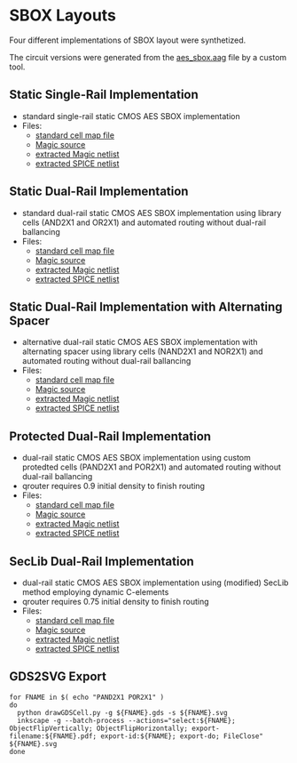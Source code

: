 # SBOX Layouts

Four different implementations of SBOX layout were synthetized.

The circuit versions were generated from the [aes_sbox.aag](aes_sbox.aag) file by a custom tool.

## Static Single-Rail Implementation
  * standard single-rail static CMOS AES SBOX implementation
  * Files:
    * [standard cell map file](singleRail.blif)
    * [Magic source](singleRail.mag)
    * [extracted Magic netlist](singleRail.ext)
    * [extracted SPICE netlist](singleRail.spice)

## Static Dual-Rail Implementation
  * standard dual-rail static CMOS AES SBOX implementation using library cells (AND2X1 and OR2X1) and automated routing without dual-rail ballancing
  * Files:
    * [standard cell map file](dualRail.blif)
    * [Magic source](dualRail.mag)
    * [extracted Magic netlist](dualRail.ext)
    * [extracted SPICE netlist](dualRail.spice)

## Static Dual-Rail Implementation with Alternating Spacer
  * alternative dual-rail static CMOS AES SBOX implementation with alternating spacer using library cells (NAND2X1 and NOR2X1) and automated routing without dual-rail ballancing
  * Files:
    * [standard cell map file](dualRailAS.blif)
    * [Magic source](dualRailAS.mag)
    * [extracted Magic netlist](dualRailAS.ext)
    * [extracted SPICE netlist](dualRailAS.spice)
    
##  Protected Dual-Rail Implementation
  * dual-rail static CMOS AES SBOX implementation using custom protedted cells (PAND2X1 and POR2X1) and automated routing without dual-rail ballancing
  * qrouter requires 0.9 initial density to finish routing
  * Files:
    * [standard cell map file](pDualRail.blif)
    * [Magic source](pDualRail.mag)
    * [extracted Magic netlist](pDualRail.ext)
    * [extracted SPICE netlist](pDualRail.spice)

##  SecLib Dual-Rail Implementation
  * dual-rail static CMOS AES SBOX implementation using (modified) SecLib method employing dynamic C-elements
  * qrouter requires 0.75 initial density to finish routing
  * Files:
    * [standard cell map file](secLibDualRail.blif)
    * [Magic source](secLibDualRail.mag)
    * [extracted Magic netlist](secLibDualRail.ext)
    * [extracted SPICE netlist](secLibDualRail.spice)
    
## GDS2SVG Export

```console
for FNAME in $( echo "PAND2X1 POR2X1" )
do
  python drawGDSCell.py -g ${FNAME}.gds -s ${FNAME}.svg
  inkscape -g --batch-process --actions="select:${FNAME}; ObjectFlipVertically; ObjectFlipHorizontally; export-filename:${FNAME}.pdf; export-id:${FNAME}; export-do; FileClose" ${FNAME}.svg
done
```
